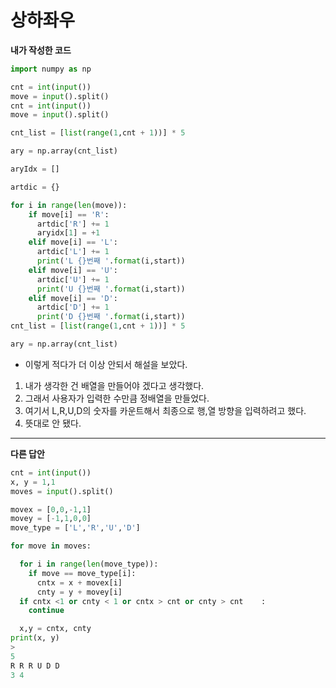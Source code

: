 # 상하좌우

**내가 작성한 코드**

```python
import numpy as np

cnt = int(input())
move = input().split()
cnt = int(input())
move = input().split()

cnt_list = [list(range(1,cnt + 1))] * 5 

ary = np.array(cnt_list)

aryIdx = []

artdic = {}

for i in range(len(move)):
    if move[i] == 'R':
      artdic['R'] += 1
      aryidx[1] = +1
    elif move[i] == 'L':
      artdic['L'] += 1
      print('L {}번째 '.format(i,start))
    elif move[i] == 'U':
      artdic['U'] += 1
      print('U {}번째 '.format(i,start))
    elif move[i] == 'D':
      artdic['D'] += 1
      print('D {}번째 '.format(i,start))
cnt_list = [list(range(1,cnt + 1))] * 5 

ary = np.array(cnt_list)
```

- 이렇게 적다가 더 이상 안되서 해설을 보았다.

1. 내가 생각한 건 배열을 만들어야 겠다고 생각했다. 
2. 그래서 사용자가 입력한 수만큼 정배열을 만들었다.
3. 여기서 L,R,U,D의 숫자를 카운트해서 최종으로 행,열 방향을 입력하려고 했다. 
4. 뜻대로 안 됐다.

---

**다른 답안**

```python
cnt = int(input())
x, y = 1,1
moves = input().split()

movex = [0,0,-1,1]
movey = [-1,1,0,0]
move_type = ['L','R','U','D']

for move in moves:

  for i in range(len(move_type)):
    if move == move_type[i]:
      cntx = x + movex[i]
      cnty = y + movey[i]
  if cntx <1 or cnty < 1 or cntx > cnt or cnty > cnt    :
    continue

  x,y = cntx, cnty
print(x, y)
>
5
R R R U D D
3 4
```

